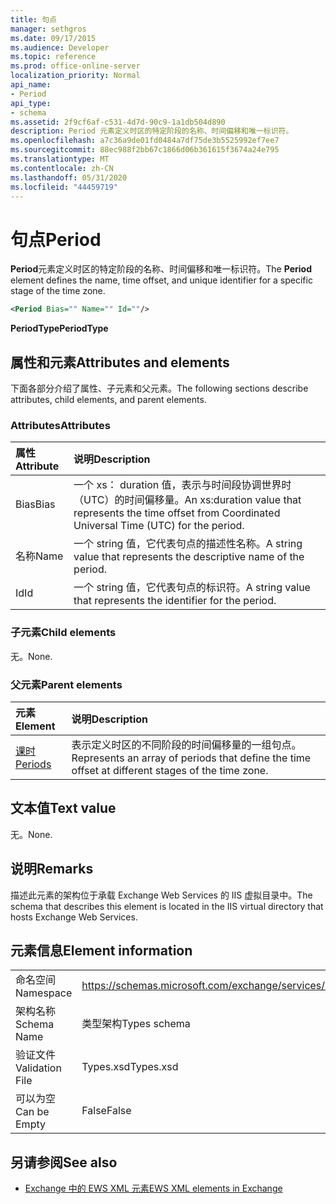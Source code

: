 ```yaml
---
title: 句点
manager: sethgros
ms.date: 09/17/2015
ms.audience: Developer
ms.topic: reference
ms.prod: office-online-server
localization_priority: Normal
api_name:
- Period
api_type:
- schema
ms.assetid: 2f9cf6af-c531-4d7d-90c9-1a1db504d890
description: Period 元素定义时区的特定阶段的名称、时间偏移和唯一标识符。
ms.openlocfilehash: a7c36a9de01fd0484a7df75de3b5525992ef7ee7
ms.sourcegitcommit: 88ec988f2bb67c1866d06b361615f3674a24e795
ms.translationtype: MT
ms.contentlocale: zh-CN
ms.lasthandoff: 05/31/2020
ms.locfileid: "44459719"
---
```

# <a name="period"></a><span data-ttu-id="d7ad5-103">句点</span><span class="sxs-lookup"><span data-stu-id="d7ad5-103">Period</span></span>

<span data-ttu-id="d7ad5-104">**Period**元素定义时区的特定阶段的名称、时间偏移和唯一标识符。</span><span class="sxs-lookup"><span data-stu-id="d7ad5-104">The **Period** element defines the name, time offset, and unique identifier for a specific stage of the time zone.</span></span> 
  
```xml
<Period Bias="" Name="" Id=""/>
```

 <span data-ttu-id="d7ad5-105">**PeriodType**</span><span class="sxs-lookup"><span data-stu-id="d7ad5-105">**PeriodType**</span></span>
## <a name="attributes-and-elements"></a><span data-ttu-id="d7ad5-106">属性和元素</span><span class="sxs-lookup"><span data-stu-id="d7ad5-106">Attributes and elements</span></span>

<span data-ttu-id="d7ad5-107">下面各部分介绍了属性、子元素和父元素。</span><span class="sxs-lookup"><span data-stu-id="d7ad5-107">The following sections describe attributes, child elements, and parent elements.</span></span>
  
### <a name="attributes"></a><span data-ttu-id="d7ad5-108">Attributes</span><span class="sxs-lookup"><span data-stu-id="d7ad5-108">Attributes</span></span>

|<span data-ttu-id="d7ad5-109">**属性**</span><span class="sxs-lookup"><span data-stu-id="d7ad5-109">**Attribute**</span></span>|<span data-ttu-id="d7ad5-110">**说明**</span><span class="sxs-lookup"><span data-stu-id="d7ad5-110">**Description**</span></span>|
|:-----|:-----|
|<span data-ttu-id="d7ad5-111">Bias</span><span class="sxs-lookup"><span data-stu-id="d7ad5-111">Bias</span></span>  <br/> |<span data-ttu-id="d7ad5-112">一个 xs： duration 值，表示与时间段协调世界时（UTC）的时间偏移量。</span><span class="sxs-lookup"><span data-stu-id="d7ad5-112">An xs:duration value that represents the time offset from Coordinated Universal Time (UTC) for the period.</span></span>  <br/> |
|<span data-ttu-id="d7ad5-113">名称</span><span class="sxs-lookup"><span data-stu-id="d7ad5-113">Name</span></span>  <br/> |<span data-ttu-id="d7ad5-114">一个 string 值，它代表句点的描述性名称。</span><span class="sxs-lookup"><span data-stu-id="d7ad5-114">A string value that represents the descriptive name of the period.</span></span>  <br/> |
|<span data-ttu-id="d7ad5-115">Id</span><span class="sxs-lookup"><span data-stu-id="d7ad5-115">Id</span></span>  <br/> |<span data-ttu-id="d7ad5-116">一个 string 值，它代表句点的标识符。</span><span class="sxs-lookup"><span data-stu-id="d7ad5-116">A string value that represents the identifier for the period.</span></span>  <br/> |
   
### <a name="child-elements"></a><span data-ttu-id="d7ad5-117">子元素</span><span class="sxs-lookup"><span data-stu-id="d7ad5-117">Child elements</span></span>

<span data-ttu-id="d7ad5-118">无。</span><span class="sxs-lookup"><span data-stu-id="d7ad5-118">None.</span></span>
  
### <a name="parent-elements"></a><span data-ttu-id="d7ad5-119">父元素</span><span class="sxs-lookup"><span data-stu-id="d7ad5-119">Parent elements</span></span>

|<span data-ttu-id="d7ad5-120">**元素**</span><span class="sxs-lookup"><span data-stu-id="d7ad5-120">**Element**</span></span>|<span data-ttu-id="d7ad5-121">**说明**</span><span class="sxs-lookup"><span data-stu-id="d7ad5-121">**Description**</span></span>|
|:-----|:-----|
|[<span data-ttu-id="d7ad5-122">课时</span><span class="sxs-lookup"><span data-stu-id="d7ad5-122">Periods</span></span>](periods.md) <br/> |<span data-ttu-id="d7ad5-123">表示定义时区的不同阶段的时间偏移量的一组句点。</span><span class="sxs-lookup"><span data-stu-id="d7ad5-123">Represents an array of periods that define the time offset at different stages of the time zone.</span></span>  <br/> |
   
## <a name="text-value"></a><span data-ttu-id="d7ad5-124">文本值</span><span class="sxs-lookup"><span data-stu-id="d7ad5-124">Text value</span></span>

<span data-ttu-id="d7ad5-125">无。</span><span class="sxs-lookup"><span data-stu-id="d7ad5-125">None.</span></span>
  
## <a name="remarks"></a><span data-ttu-id="d7ad5-126">说明</span><span class="sxs-lookup"><span data-stu-id="d7ad5-126">Remarks</span></span>

<span data-ttu-id="d7ad5-127">描述此元素的架构位于承载 Exchange Web Services 的 IIS 虚拟目录中。</span><span class="sxs-lookup"><span data-stu-id="d7ad5-127">The schema that describes this element is located in the IIS virtual directory that hosts Exchange Web Services.</span></span>
  
## <a name="element-information"></a><span data-ttu-id="d7ad5-128">元素信息</span><span class="sxs-lookup"><span data-stu-id="d7ad5-128">Element information</span></span>

|||
|:-----|:-----|
|<span data-ttu-id="d7ad5-129">命名空间</span><span class="sxs-lookup"><span data-stu-id="d7ad5-129">Namespace</span></span>  <br/> |https://schemas.microsoft.com/exchange/services/2006/types  <br/> |
|<span data-ttu-id="d7ad5-130">架构名称</span><span class="sxs-lookup"><span data-stu-id="d7ad5-130">Schema Name</span></span>  <br/> |<span data-ttu-id="d7ad5-131">类型架构</span><span class="sxs-lookup"><span data-stu-id="d7ad5-131">Types schema</span></span>  <br/> |
|<span data-ttu-id="d7ad5-132">验证文件</span><span class="sxs-lookup"><span data-stu-id="d7ad5-132">Validation File</span></span>  <br/> |<span data-ttu-id="d7ad5-133">Types.xsd</span><span class="sxs-lookup"><span data-stu-id="d7ad5-133">Types.xsd</span></span>  <br/> |
|<span data-ttu-id="d7ad5-134">可以为空</span><span class="sxs-lookup"><span data-stu-id="d7ad5-134">Can be Empty</span></span>  <br/> |<span data-ttu-id="d7ad5-135">False</span><span class="sxs-lookup"><span data-stu-id="d7ad5-135">False</span></span>  <br/> |
   
## <a name="see-also"></a><span data-ttu-id="d7ad5-136">另请参阅</span><span class="sxs-lookup"><span data-stu-id="d7ad5-136">See also</span></span>



- [<span data-ttu-id="d7ad5-137">Exchange 中的 EWS XML 元素</span><span class="sxs-lookup"><span data-stu-id="d7ad5-137">EWS XML elements in Exchange</span></span>](ews-xml-elements-in-exchange.md)

